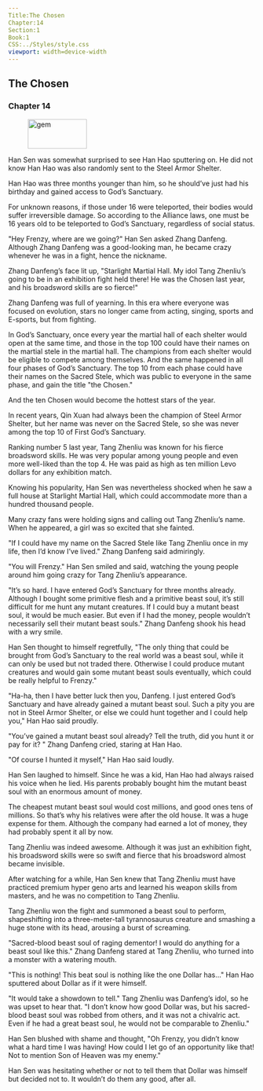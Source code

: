 ```yaml
---
Title:The Chosen 
Chapter:14 
Section:1 
Book:1 
CSS:../Styles/style.css 
viewport: width=device-width
---
```

  
## The Chosen
### Chapter 14
  
<figure>
	<img src="../Images/gem.gif" alt="gem" id="gem" width="120" height="60" />
</figure>
  

  
Han Sen was somewhat surprised to see Han Hao sputtering on. He did not know Han Hao was also randomly sent to the Steel Armor Shelter.

Han Hao was three months younger than him, so he should’ve just had his birthday and gained access to God’s Sanctuary.

For unknown reasons, if those under 16 were teleported, their bodies would suffer irreversible damage. So according to the Alliance laws, one must be 16 years old to be teleported to God’s Sanctuary, regardless of social status.

"Hey Frenzy, where are we going?" Han Sen asked Zhang Danfeng. Although Zhang Danfeng was a good-looking man, he became crazy whenever he was in a fight, hence the nickname.

Zhang Danfeng’s face lit up, "Starlight Martial Hall. My idol Tang Zhenliu’s going to be in an exhibition fight held there! He was the Chosen last year, and his broadsword skills are so fierce!"

Zhang Danfeng was full of yearning. In this era where everyone was focused on evolution, stars no longer came from acting, singing, sports and E-sports, but from fighting.

In God’s Sanctuary, once every year the martial hall of each shelter would open at the same time, and those in the top 100 could have their names on the martial stele in the martial hall. The champions from each shelter would be eligible to compete among themselves. And the same happened in all four phases of God’s Sanctuary. The top 10 from each phase could have their names on the Sacred Stele, which was public to everyone in the same phase, and gain the title "the Chosen."

And the ten Chosen would become the hottest stars of the year.

In recent years, Qin Xuan had always been the champion of Steel Armor Shelter, but her name was never on the Sacred Stele, so she was never among the top 10 of First God’s Sanctuary.

Ranking number 5 last year, Tang Zhenliu was known for his fierce broadsword skills. He was very popular among young people and even more well-liked than the top 4. He was paid as high as ten million Levo dollars for any exhibition match.

Knowing his popularity, Han Sen was nevertheless shocked when he saw a full house at Starlight Martial Hall, which could accommodate more than a hundred thousand people.

Many crazy fans were holding signs and calling out Tang Zhenliu’s name. When he appeared, a girl was so excited that she fainted.

"If I could have my name on the Sacred Stele like Tang Zhenliu once in my life, then I’d know I’ve lived." Zhang Danfeng said admiringly.

"You will Frenzy." Han Sen smiled and said, watching the young people around him going crazy for Tang Zhenliu’s appearance.

"It’s so hard. I have entered God’s Sanctuary for three months already. Although I bought some primitive flesh and a primitive beast soul, it’s still difficult for me hunt any mutant creatures. If I could buy a mutant beast soul, it would be much easier. But even if I had the money, people wouldn’t necessarily sell their mutant beast souls." Zhang Danfeng shook his head with a wry smile.

Han Sen thought to himself regretfully, "The only thing that could be brought from God’s Sanctuary to the real world was a beast soul, while it can only be used but not traded there. Otherwise I could produce mutant creatures and would gain some mutant beast souls eventually, which could be really helpful to Frenzy."

"Ha-ha, then I have better luck then you, Danfeng. I just entered God’s Sanctuary and have already gained a mutant beast soul. Such a pity you are not in Steel Armor Shelter, or else we could hunt together and I could help you," Han Hao said proudly.

"You’ve gained a mutant beast soul already? Tell the truth, did you hunt it or pay for it? " Zhang Danfeng cried, staring at Han Hao.

"Of course I hunted it myself," Han Hao said loudly.

Han Sen laughed to himself. Since he was a kid, Han Hao had always raised his voice when he lied. His parents probably bought him the mutant beast soul with an enormous amount of money.

The cheapest mutant beast soul would cost millions, and good ones tens of millions. So that’s why his relatives were after the old house. It was a huge expense for them. Although the company had earned a lot of money, they had probably spent it all by now.

Tang Zhenliu was indeed awesome. Although it was just an exhibition fight, his broadsword skills were so swift and fierce that his broadsword almost became invisible.

After watching for a while, Han Sen knew that Tang Zhenliu must have practiced premium hyper geno arts and learned his weapon skills from masters, and he was no competition to Tang Zhenliu.

Tang Zhenliu won the fight and summoned a beast soul to perform, shapeshifting into a three-meter-tall tyrannosaurus creature and smashing a huge stone with its head, arousing a burst of screaming.

"Sacred-blood beast soul of raging dementor! I would do anything for a beast soul like this." Zhang Danfeng stared at Tang Zhenliu, who turned into a monster with a watering mouth.

"This is nothing! This beat soul is nothing like the one Dollar has..." Han Hao sputtered about Dollar as if it were himself.

"It would take a showdown to tell." Tang Zhenliu was Danfeng’s idol, so he was upset to hear that. "I don’t know how good Dollar was, but his sacred-blood beast soul was robbed from others, and it was not a chivalric act. Even if he had a great beast soul, he would not be comparable to Zhenliu."

Han Sen blushed with shame and thought, "Oh Frenzy, you didn’t know what a hard time I was having! How could I let go of an opportunity like that! Not to mention Son of Heaven was my enemy."

Han Sen was hesitating whether or not to tell them that Dollar was himself but decided not to. It wouldn’t do them any good, after all.